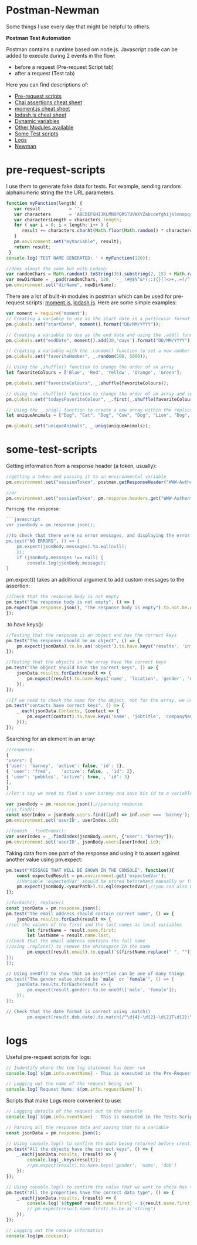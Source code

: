 # Postman-Newman
Some things I use every day that might be helpful to others.

**Postman Test Automation**

Postman contains a runtime based om node.js. 
Javascript code can be added to execute during  2 events in the flow:
* before a request (Pre-request Script tab)
* after a request (Test tab)

Here you can find descriptions of:

* [Pre-request scripts](#pre-request-scripts)
* [Chai assertions cheat sheet](#chai-assertions)
* [moment.js  cheat sheet](#moment.js)
* [lodash.js cheat sheet](https://github.com/Allariya/Postman-Newman/blob/master/Lodash_cheatshit.js)
* [Dynamic variables](https://learning.postman.com/docs/postman/variables-and-environments/variables-list/)
* [Other Modules available](https://learning.postman.com/docs/postman/scripts/postman-sandbox-api-reference/)
* [Some Test scripts](#some-test-scripts)
* [Logs](#logs)
* [Newman](https://www.npmjs.com/package/newman)

# pre-request-scripts

I use them to generate fake data for tests.
For example, sending random alphanumeric string the the URL parameters.

```javascript
function myFunction(length) {
   var result           = '';
   var characters       = 'ABCDEFGHIJKLMNOPQRSTUVWXYZabcdefghijklmnopqrstuvwxyz0123456789-_ ';
   var charactersLength = characters.length;
   for ( var i = 0; i < length; i++ ) {
      result += characters.charAt(Math.floor(Math.random() * charactersLength));
   }
   pm.environment.set("myVariable", result);
   return result;
 }
console.log('TEST NAME GENERATED: ' + myFunction(120));

//does almost the same but with Lodash:
var randomChars = Math.random().toString(36).substring(2, 15) + Math.random().toString(36).substring(2, 15);
var newDirName = _.pad(randomChars, 120, '-_ !#@$%^&*(;:){}[]<>+,.=?/^`|~');
pm.environment.set("dirName", newDirName);
```

There are a lot of built-in modules in postman which can be used for pre-request scripts: [moment.js](#moment.js), [lodash.js]((https://github.com/Allariya/Postman-Newman/blob/master/Lodash_cheatshit.js)). Here are some simple examples:

```javascript
var moment = require('moment');
// Creating a variable to use as the start date in a particular format
pm.globals.set("startDate", moment().format("DD/MM/YYYY"));

// Creating a variable to use as the end date and using the .add() function to set it 30 days in the future
pm.globals.set("endDate", moment().add(30,'days').format("DD/MM/YYYY"));

// Creating a variable with the .random() function to set a new number in the 500 > 5000 range
pm.globals.set("favoriteNumber", _.random(500, 5000));

// Using the .shuffle() function to change the order of an array
let favoriteColours = ['Blue', 'Red', 'Yellow', 'Orange', 'Green'];

pm.globals.set("favoriteColours", _.shuffle(favoriteColours));

// Using the .shuffle() function to change the order of an array and set the variable to the first one using .first()
pm.globals.set("todaysFavoriteColour", _.first(_.shuffle(favoriteColours)));

// Using the _.uniq() function to create a new array within the replicated values
let uniqueAnimals = ["Dog", "Cat", "Dog", "Cow", "Dog", "Lion", "Dog", "Horse"];

pm.globals.set("uniqueAnimals", _.uniq(uniqueAnimals));
````


# some-test-scripts

Getting information from a response header (a token, usually):

```javascript
//getting a token and passing it to an environmental variable
pm.environment.set("sessionToken", postman.getResponseHeader("WWW-Authenticate"))

//or
pm.environment.set("sessionToken", pm.response.headers.get("WWW-Authenticate"));

Parsing the response:

```javascript
var jsonBody = pm.response.json();

//to check that there were no error messages, and displaying the error message if there's any. (pm.expect - underlying this is the ChaiJS expect BDD library).
pm.test("NO ERRORS", () => {
    pm.expect(jsonBody.messages).to.eql(null);
    });
    if (jsonBody.messages !== null) {
        console.log(jsonBody.message);
}
``` 
pm.expect() takes an additional argument to add custom messages to the assertion:

```javascript 
//Check that the response body is not empty 
pm.test("The response body is not empty", () => {
pm.expect(pm.response.json(), "The response body is empty").to.not.be.empty;
});
```  

.to.have.keys():

```javascript 
//Testing that the response is an object and has the correct keys
pm.test("The response should be an object", () => {
    pm.expect(jsonData).to.be.an('object').to.have.keys('results', 'info');
});

//Testing that the objects in the array have the correct keys
pm.test("The object should have the correct keys", () => {
    jsonData.results.forEach(result => {
        pm.expect(result).to.have.keys('name', 'location', 'gender', 'dob', 'phone');
    });
});

//If we need to check the same for the object, not for the array, we use _.each (Lodash)
pm.test("contacts have correct keys", () => {
    _.each(jsonData.Contacts, (contact => {
        pm.expect(contact).to.have.keys('name', 'jobtitle', 'companyName');
    }));
});
```

Searching for an element in an array:

```javascript
//response:
{
"users": [
{'user': 'barney', 'active': false, 'id': 1},
{ 'user': 'fred',    'active': false, , 'id': 2},
{ 'user': 'pebbles', 'active': true, , 'id': 3}
],
}
//let's say we need to find a user barney and save his id to a variable.

var jsonBody = pm.response.json();//parsing response
//js find():
const userIndex = jsonBody.users.find((inf) => inf.user === 'barney'); // searching for the element's index
pm.environment.set('userID', userIndex.id);

//lodash _.findIndex():
var userIndex = _.findIndex(jsonBody.users, {"user": "barney"});
pm.environment.set('userID', jsonBody.users[userIndex].id);
```

Taking data from one part of the response and using it to assert against another value using pm.expect:

```javascript
pm.test("MESSAGE THAT WILL BE SHOWN IN THE CONSOLE", function(){
    const expectedResult = pm.environment.get('expectedVar'); 
    //Variable 'expectedVar' should be stored beforehand manually or from one other request.
    pm.expect(jsonBody.<yourPath>).to.eql(expectedVar);//you can also use .to.not.eql(), .to.include(), .to.not.include() and many others that Postman provides.
});

//forEach(), replace()
const jsonData = pm.response.json();
pm.test("The email address should contain correct name", () => {
    jsonData.results.forEach(result => {
//set the values of the first and the last names as local variables 
        let firstName = result.name.first;
        let lastName = result.name.last;
//Check that the email address contains the full name
//Using .replace() to remove the whitespace in the name
        pm.expect(result.email).to.equal(`${firstName.replace(" ", "")}.${lastName.replace(" ", "")}@domain.com);
});
});

// Using oneOf() to show that an assertion can be one of many things
pm.test("The gender value should be `male` or `female`", () => {
    jsonData.results.forEach(result => {
        pm.expect(result.gender).to.be.oneOf(['male', 'female']);
    });
});

// Check that the date format is correct using .match()
        pm.expect(result.dob.date).to.match(/^\d{4}-\d{2}-\d{2}T\d{2}:\d{2}:\d{2}Z$/);
```
# logs

Useful pre-request scripts for logs:

```javascript
// Indentify where the the log statement has been run
console.log(`${pm.info.eventName} - This is executed in the Pre-Request Script before the request is sent`);

// Logging out the name of the request being run
console.log(`Request Name: ${pm.info.requestName}`);
```

Scripts that make Logs more convenient to use:

```javascript
// Logging details of the request out to the console
console.log(`${pm.info.eventName} - This is executed in the Tests Script after the request is sent`);

// Parsing all the response data and saving that to a variable 
const jsonData = pm.response.json();

// Using console.log() to confirm the data being returned before creating your assertions 
pm.test("All the objects have the correct keys", () => {
    _.each(jsonData.results, (result) => {
        console.log(_.keys(result));
        //pm.expect(result).to.have.keys('gender', 'name', 'dob')
    });
});

// Using console.log() to confirm the value that we want to check has the correct datatype
pm.test("All the properties have the correct data type", () => {
    _.each(jsonData.results, (result) => {
        console.log(`${typeof result.name.first} - ${result.name.first}`);
        // pm.expect(result.name.first).to.be.a('string')
    });
});

// Logging out the cookie information
console.log(pm.cookies);
```
